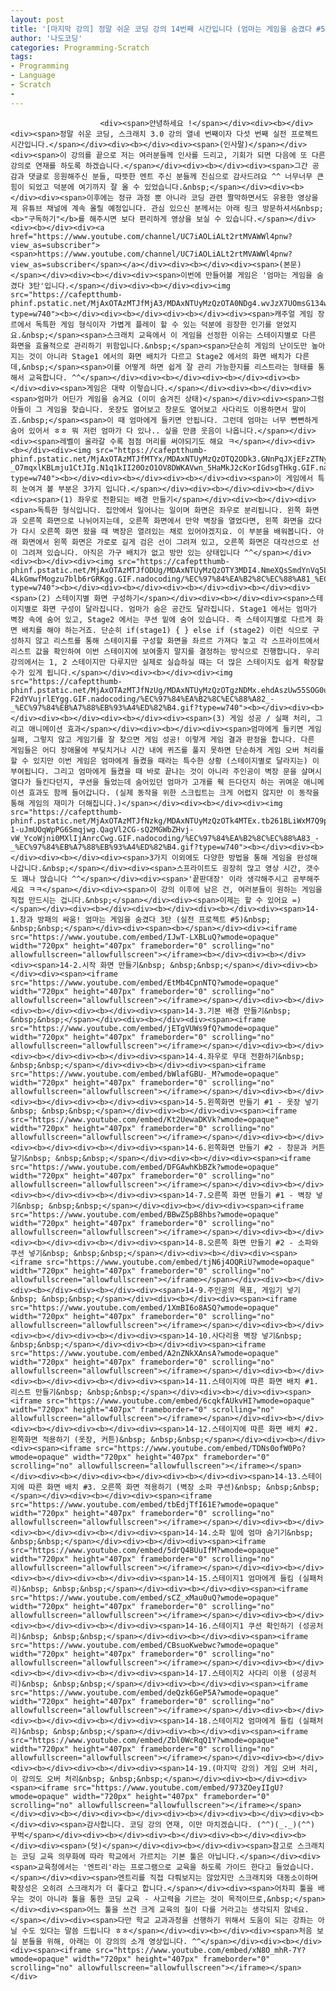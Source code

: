 ```yaml
---
layout: post
title: '[마지막 강의] 정말 쉬운 코딩 강의 14번째 시간입니다 (엄마는 게임을 숨겼다 #5)'
author: '나도코딩'
categories: Programming-Scratch
tags:
- Programming
- Language
- Scratch
-
---
```



<script> location.href='https://cafe.naver.com/develoid/857454' ; </script>


















						<div><span>안녕하세요 !</span></div><div><b></div><div><span>정말 쉬운 코딩, 스크래치 3.0 강의 열네 번째이자 다섯 번째 실전 프로젝트 시간입니다.</span></div><div><b></div><div><span>(인사말)</span></div><div><span>이 강의를 끝으로 저는 여러분들께 인사를 드리고, 기회가 되면 다음에 또 다른 강의로 연재를 하도록 하겠습니다.</span></div><div><b></div><div><span>그간 공감과 댓글로 응원해주신 분들, 따뜻한 멘트 주신 분들께 진심으로 감사드려요 ^^ 너무너무 큰 힘이 되었고 덕분에 여기까지 잘 올 수 있었습니다.&nbsp;</span></div><div><b></div><div><span>이후에는 정규 과정 뿐 아니라 코딩 관련 짤막하면서도 유용한 영상을 제 유튜브 채널에 계속 올릴 예정입니다. 관심 있으신 분께서는 아래 링크 방문하셔서&nbsp;<b>"구독하기"</b>를 해주시면 보다 편리하게 영상을 보실 수 있습니다.</span></div><div><b></div><div><a href="https://www.youtube.com/channel/UC7iAOLiALt2rtMVAWWl4pnw?view_as=subscriber"><span>https://www.youtube.com/channel/UC7iAOLiALt2rtMVAWWl4pnw?view_as=subscriber</span></a></div><div><b></div><div><span>(본문)</span></div><div><b></div><div><span>이번에 만들어볼 게임은 '엄마는 게임을 숨겼다 3탄'입니다.</span></div><div><b></div><div><img src="https://cafeptthumb-phinf.pstatic.net/MjAxOTAzMTJfMjA3/MDAxNTUyMzQzOTA0NDg4.wvJzX7UOmsG134wPat3qamFaqlWqi_1q4pFwQGj0mXwg.ud8zEjbSmxZisxRvLt_jAVX2XrcRC8L_5mlPXTN4xYwg.PNG.nadocoding/%EC%97%84%EA%B2%8C%EC%88%A8_%EB%A1%9C%EA%B3%A0.png?type=w740"><b></div><div><b></div><div><b></div><div><span>캐주얼 게임 장르에서 독특한 게임 형식이자 가볍게 플레이 할 수 있는 덕분에 굉장한 인기를 얻었지요.&nbsp;</span><span>스크래치 교육에서 이 게임을 선정한 이유는 스테이지별로 다른 화면을 효율적으로 관리하기 위함입니다.&nbsp;</span><span>단순히 게임의 난이도만 높아지는 것이 아니라 Stage1 에서의 화면 배치가 다르고 Stage2 에서의 화면 배치가 다른데,&nbsp;</span><span>이를 어떻게 하면 쉽게 잘 관리 가능한지를 리스트라는 형태를 통해서 교육합니다. ^^</span></div><div><b></div><div><b></div><div><b></div><div><span>게임은 대략 이렇습니다.</span></div><div><b></div><div><span>엄마가 어딘가 게임을 숨겨요 (이미 숨겨진 상태)</span></div><div><span>그럼 아들이 그 게임을 찾습니다. 옷장도 열어보고 창문도 열어보고 사다리도 이용하면서 말이죠.&nbsp;</span><span>이 때 엄마에게 들키면 안됩니다. 그런데 엄마는 너무 뻔뻔하게 숨어 있어서 ㅎㅎ 뭐 저런 엄마가 다 있나.. 싶을 만큼 웃음이 나옵니다.</span></div><div><span>레벨이 올라갈 수록 점점 머리를 써야되기도 해요 ㅋ</span></div><div><b></div><div><img src="https://cafeptthumb-phinf.pstatic.net/MjAxOTAzMTJfMTYx/MDAxNTUyMzQzOTQ2ODk3.GNnPqJXjEFzZTNyf8xL0HjbO-_O7mqxlKBLmju1CtJIg.N1q1kII20OzO1OV8DWKAVwn_5HaMkJ2cKorIGdsgTHkg.GIF.nadocoding/NEW_GIF_5.gif?type=w740"><b></div><div><b></div><div><b></div><div><span>이 게임에서 특히 눈여겨 볼 부분은 3가지 입니다.</span></div><div><b></div><div><b></div><div><span>(1) 좌우로 전환되는 배경 만들기</span></div><div><b></div><div><span>독특한 형식입니다. 집안에서 일어나는 일이며 화면은 좌우로 분리됩니다. 왼쪽 화면과 오른쪽 화면으로 나뉘어지는데, 오른쪽 화면에서 만약 벽장을 열었다면, 왼쪽 화면을 갔다가 다시 오른쪽 화면 왔을 때 벽장은 열려있는 채로 있어야겠지요. 이 부분을 배워봅니다. 아래 화면에서 왼쪽 화면은 가로로 길게 검은 선이 그려져 있고, 오른쪽 화면은 대각선으로 선이 그려져 있습니다. 아직은 가구 배치가 없고 방만 있는 상태입니다 ^^</span></div><div><b></div><div><img src="https://cafeptthumb-phinf.pstatic.net/MjAxOTAzMTJfODUg/MDAxNTUyMzQzOTY3MDI4.NmeXQsSmdYnVq5Lh95A8ZtKo5_i9LsxI1jYF1jSsTnYg.ZkeUFfrA38CnchVYryEL-4LkGmwfMogzu7blb6rGRKgg.GIF.nadocoding/%EC%97%84%EA%B2%8C%EC%88%A81_%EC%A2%8C%EC%9A%B0%ED%99%94%EB%A9%B4%EC%A0%84%ED%99%98.gif?type=w740"><b></div><div><b></div><div><b></div><div><b></div><div><span>(2) 스테이지별 화면 구성하기</span></div><div><b></div><div><span>스테이지별로 화면 구성이 달라집니다. 엄마가 숨은 공간도 달라집니다. Stage1 에서는 엄마가 벽장 속에 숨어 있고, Stage2 에서는 쿠션 밑에 숨어 있습니다. 즉 스테이지별로 다르게 화면 배치를 해야 하는거죠. 단순히 if(stage1) { } else if (stage2) 이런 식으로 구성하지 않고 리스트를 통해 스테이지를 구성할 화면을 좌르르 가져다 놓고 각 스프라이트에서 리스트 값을 확인하여 이번 스테이지에 보여줄지 말지를 결정하는 방식으로 진행합니다. 우리 강의에서는 1, 2 스테이지만 다루지만 실제로 실습하실 때는 더 많은 스테이지도 쉽게 확장할 수가 있게 됩니다.</span></div><div><b></div><div><img src="https://cafeptthumb-phinf.pstatic.net/MjAxOTAzMTJfNzUg/MDAxNTUyMzQzOTgzNDMx.ehdAszUw55SOG0ugGTVPqWc7XURa9A2wxhr9E6o3uAIg.C6LVv4TnQKXL40PWZxStoni1vWgnEK-F2dYVujrlEYgg.GIF.nadocoding/%EC%97%84%EA%B2%8C%EC%88%A82_-_%EC%97%84%EB%A7%88%EB%93%A4%ED%82%B4.gif?type=w740"><b></div><div><b></div><div><b></div><div><b></div><div><span>(3) 게임 성공 / 실패 처리, 그리고 애니메이션 효과</span></div><div><b></div><div><span>엄마에게 들키면 게임 실패, 그렇지 않고 게임기를 잘 찾으면 게임 성공! 이렇게 게임 결과 판정을 합니다. 다른 게임들은 어디 장애물에 부딪치거나 시간 내에 퀴즈를 풀지 못하면 단순하게 게임 오버 처리를 할 수 있지만 이번 게임은 엄마에게 들켰을 때라는 특수한 상황 (스테이지별로 달라지는) 이 부여됩니다. 그리고 엄마에게 들켰을 때 바로 끝나는 것이 아니라 주인공이 벽장 문을 살며시 열다가 들킨다던지, 쿠션을 들었는데 숨어있던 엄마가 고개를 훽 든다던지 하는 귀여운 애니메이션 효과도 함께 들어갑니다. (실제 동작을 위한 스크립트는 크게 어렵지 않지만 이 동작을 통해 게임의 재미가 더해집니다.)</span></div><div><b></div><div><img src="https://cafeptthumb-phinf.pstatic.net/MjAxOTAzMTJfNzkg/MDAxNTUyMzQzOTk4MTEx.tb261BLiWxM7Q9pZH8Zr38uk-1-uJmUOqWpPG6Smqjwg.QagVl2CG-sQ2MGWbZHvj-vW_YcoWjni0MXlIjAnrcCwg.GIF.nadocoding/%EC%97%84%EA%B2%8C%EC%88%A83_-_%EC%97%84%EB%A7%88%EB%93%A4%ED%82%B4.gif?type=w740"><b></div><div><b></div><div><b></div><div><span>3가지 이외에도 다양한 방법을 통해 게임을 완성해 나갑니다.&nbsp;</span></div><div><span>스프라이트도 굉장히 많고 영상 시간, 갯수도 꽤나 많습니다 ^^</span></div><div><span>'끝판대장' 이라 생각해주시고 공부해주세요 ㅋㅋ</span></div><div><span>이 강의 이후에 남은 건, 여러분들이 원하는 게임을 직접 만드시는 겁니다.&nbsp;</span></div><div><span>이제는 할 수 있어요 =)</span></div><div><b></div><div><b></div><div><b></div><div><span>14-1.창과 방패의 싸움! 엄마는 게임을 숨겼다 3탄 (실전 프로젝트 #5)&nbsp; &nbsp;&nbsp;</span></div><div><span><b></span></div><div><iframe src="https://www.youtube.com/embed/IJwT-LXBLuQ?wmode=opaque" width="720px" height="407px" frameborder="0" scrolling="no" allowfullscreen="allowfullscreen"></iframe><b></div><div><b></div><div><span>14-2.시작 화면 만들기&nbsp; &nbsp;&nbsp;</span></div><div><b></div><div><span><iframe src="https://www.youtube.com/embed/EtMb4CpnNTQ?wmode=opaque" width="720px" height="407px" frameborder="0" scrolling="no" allowfullscreen="allowfullscreen"></iframe></span></div><div><b></div><div><b></div><div><b></div><div><span>14-3.기본 배경 만들기&nbsp; &nbsp;&nbsp;</span></div><div><b></div><div><span><iframe src="https://www.youtube.com/embed/jETgVUWs9fQ?wmode=opaque" width="720px" height="407px" frameborder="0" scrolling="no" allowfullscreen="allowfullscreen"></iframe></span></div><div><b></div><div><b></div><div><b></div><div><span>14-4.좌우로 무대 전환하기&nbsp; &nbsp;&nbsp;</span></div><div><b></div><div><span><iframe src="https://www.youtube.com/embed/bWlafGBU-_M?wmode=opaque" width="720px" height="407px" frameborder="0" scrolling="no" allowfullscreen="allowfullscreen"></iframe></span></div><div><b></div><div><b></div><div><b></div><div><span>14-5.왼쪽화면 만들기 #1 - 옷장 넣기&nbsp; &nbsp;&nbsp;</span></div><div><b></div><div><span><iframe src="https://www.youtube.com/embed/Kt2UewaDKVk?wmode=opaque" width="720px" height="407px" frameborder="0" scrolling="no" allowfullscreen="allowfullscreen"></iframe></span></div><div><b></div><div><b></div><div><b></div><div><span>14-6.왼쪽화면 만들기 #2 - 창문과 커튼 달기&nbsp; &nbsp;&nbsp;</span></div><div><b></div><div><span><iframe src="https://www.youtube.com/embed/DFGAwhKbBZk?wmode=opaque" width="720px" height="407px" frameborder="0" scrolling="no" allowfullscreen="allowfullscreen"></iframe></span></div><div><b></div><div><b></div><div><b></div><div><span>14-7.오른쪽 화면 만들기 #1 - 벽장 넣기&nbsp; &nbsp;&nbsp;</span></div><div><b></div><div><span><iframe src="https://www.youtube.com/embed/BBwZ5pB8hbs?wmode=opaque" width="720px" height="407px" frameborder="0" scrolling="no" allowfullscreen="allowfullscreen"></iframe></span></div><div><b></div><div><b></div><div><b></div><div><span>14-8.오른쪽 화면 만들기 #2 - 소파와 쿠션 넣기&nbsp; &nbsp;&nbsp;</span></div><div><b></div><div><span><iframe src="https://www.youtube.com/embed/tjN6j4OQRiU?wmode=opaque" width="720px" height="407px" frameborder="0" scrolling="no" allowfullscreen="allowfullscreen"></iframe></span></div><div><b></div><div><b></div><div><b></div><div><span>14-9.주인공의 목표, 게임기 넣기&nbsp; &nbsp;&nbsp;</span></div><div><b></div><div><span><iframe src="https://www.youtube.com/embed/1XmBI6o8ASQ?wmode=opaque" width="720px" height="407px" frameborder="0" scrolling="no" allowfullscreen="allowfullscreen"></iframe></span></div><div><b></div><div><b></div><div><b></div><div><span>14-10.사다리용 벽장 넣기&nbsp; &nbsp;&nbsp;</span></div><div><b></div><div><span><iframe src="https://www.youtube.com/embed/A2nZNkXAnsA?wmode=opaque" width="720px" height="407px" frameborder="0" scrolling="no" allowfullscreen="allowfullscreen"></iframe></span></div><div><b></div><div><b></div><div><b></div><div><span>14-11.스테이지에 따른 화면 배치 #1. 리스트 만들기&nbsp; &nbsp;&nbsp;</span></div><div><b></div><div><span><iframe src="https://www.youtube.com/embed/6cqkfAUkvHI?wmode=opaque" width="720px" height="407px" frameborder="0" scrolling="no" allowfullscreen="allowfullscreen"></iframe></span></div><div><b></div><div><b></div><div><b></div><div><span>14-12.스테이지에 따른 화면 배치 #2. 왼쪽화면 적용하기 (옷장, 커튼)&nbsp; &nbsp;&nbsp;</span></div><div><b></div><div><span><iframe src="https://www.youtube.com/embed/TDNs0ofW0Po?wmode=opaque" width="720px" height="407px" frameborder="0" scrolling="no" allowfullscreen="allowfullscreen"></iframe></span></div><div><b></div><div><b></div><div><b></div><div><span>14-13.스테이지에 따른 화면 배치 #3. 오른쪽 화면 적용하기 (벽장 소파 쿠션)&nbsp; &nbsp;&nbsp;</span></div><div><b></div><div><span><iframe src="https://www.youtube.com/embed/tbEdjTfI61E?wmode=opaque" width="720px" height="407px" frameborder="0" scrolling="no" allowfullscreen="allowfullscreen"></iframe></span></div><div><b></div><div><b></div><div><b></div><div><span>14-14.소파 밑에 엄마 숨기기&nbsp; &nbsp;&nbsp;</span></div><div><b></div><div><span><iframe src="https://www.youtube.com/embed/5drQ4BUuIfM?wmode=opaque" width="720px" height="407px" frameborder="0" scrolling="no" allowfullscreen="allowfullscreen"></iframe></span></div><div><b></div><div><b></div><div><b></div><div><span>14-15.스테이지1 엄마에게 들킴 (실패처리)&nbsp; &nbsp;&nbsp;</span></div><div><b></div><div><span><iframe src="https://www.youtube.com/embed/sCZ_xMau0uQ?wmode=opaque" width="720px" height="407px" frameborder="0" scrolling="no" allowfullscreen="allowfullscreen"></iframe></span></div><div><b></div><div><b></div><div><b></div><div><span>14-16.스테이지1 쿠션 확인하기 (성공처리)&nbsp; &nbsp;&nbsp;</span></div><div><b></div><div><span><iframe src="https://www.youtube.com/embed/CBsuoKwebwc?wmode=opaque" width="720px" height="407px" frameborder="0" scrolling="no" allowfullscreen="allowfullscreen"></iframe></span></div><div><b></div><div><b></div><div><b></div><div><span>14-17.스테이지2 사다리 이용 (성공처리)&nbsp; &nbsp;&nbsp;</span></div><div><b></div><div><span><iframe src="https://www.youtube.com/embed/deQzk6GeP5A?wmode=opaque" width="720px" height="407px" frameborder="0" scrolling="no" allowfullscreen="allowfullscreen"></iframe></span></div><div><b></div><div><b></div><div><b></div><div><span>14-18.스테이지2 엄마에게 들킴 (실패처리)&nbsp; &nbsp;&nbsp;</span></div><div><b></div><div><span><iframe src="https://www.youtube.com/embed/Zbl0WcRqQ1Y?wmode=opaque" width="720px" height="407px" frameborder="0" scrolling="no" allowfullscreen="allowfullscreen"></iframe></span></div><div><b></div><div><b></div><div><b></div><div><span>14-19.(마지막 강의) 게임 오버 처리, 이 강의도 오버 처리&nbsp; &nbsp;&nbsp;</span></div><div><b></div><div><span><iframe src="https://www.youtube.com/embed/973ZOeyIIgU?wmode=opaque" width="720px" height="407px" frameborder="0" scrolling="no" allowfullscreen="allowfullscreen"></iframe></span></div><div><b></div><div><b></div><div><b></div><div><b></div><div><b></div><div><span>감사합니다. 코딩 강의 연재, 이만 마치겠습니다. (^^)(_._)(^^) 꾸벅</span></div><div><b></div><div><b></div><div><b></div><div><b></div><div><span>(덧)</span></div><div><b></div><div><span>참고로 스크래치는 코딩 교육 의무화에 따라 학교에서 가르치는 기본 툴은 아닙니다.</span></div><div><span>교육청에서는 '엔트리'라는 프로그램으로 교육을 하도록 가이드 한다고 들었습니다.</span></div><div><span>엔트리를 직접 다뤄보지는 않았지만 스크래치와 대동소이하며 확장성은 오히려 스크래치가 더 좋다고 합니다.</span></div><div><span>어차피 툴을 배우는 것이 아니라 툴을 통한 코딩 교육 - 사고력을 기르는 것이 목적이므로,&nbsp;</span></div><div><span>어느 툴을 쓰건 크게 교육의 질이 다를 거라고는 생각되지 않네요.</span></div><div><span>다만 학교 교과과정을 선행하기 위해서 도움이 되는 강좌는 아닐 수도 있다는 말씀 드립니다 ㅎㅎ</span></div><div><b></div><div><span>처음 보실 분들을 위해, 아래는 이 강의의 소개 영상입니다. ^^</span></div><div><b></div><div><span><iframe src="https://www.youtube.com/embed/xN8O_mhR-7Y?wmode=opaque" width="720px" height="407px" frameborder="0" scrolling="no" allowfullscreen="allowfullscreen"></iframe></span></div>
